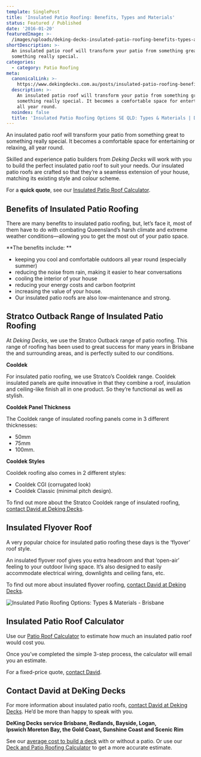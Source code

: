 ```yaml
---
template: SinglePost
title: 'Insulated Patio Roofing: Benefits, Types and Materials'
status: Featured / Published
date: '2016-01-20'
featuredImage: >-
  /images/uploads/deking-decks-insulated-patio-roofing-benefits-types-and-materials.jpg
shortDescription: >-
  An insulated patio roof will transform your patio from something great to
  something really special.
categories:
  - category: Patio Roofing
meta:
  canonicalLink: >-
    https://www.dekingdecks.com.au/posts/insulated-patio-roofing-benefits-types-and-materials/
  description: >-
    An insulated patio roof will transform your patio from something great to
    something really special. It becomes a comfortable space for entertaining
    all year round.
  noindex: false
  title: 'Insulated Patio Roofing Options SE QLD: Types & Materials | Deking Decks'
---
```

An insulated patio roof will transform your patio from something great to something really special. It becomes a comfortable space for entertaining or relaxing, all year round.

Skilled and experience patio builders from _Deking Decks_ will work with you to build the perfect insulated patio roof to suit your needs. Our insulated patio roofs are crafted so that they’re a seamless extension of your house, matching its existing style and colour scheme.

For a **quick quote**, see our [Insulated Patio Roof Calculator](https://www.dekingdecks.com.au/quote-calculator/).

## Benefits of Insulated Patio Roofing

There are many benefits to insulated patio roofing, but, let’s face it, most of them have to do with combating Queensland’s harsh climate and extreme weather conditions—allowing you to get the most out of your patio space.

**The benefits include:
**

* keeping you cool and comfortable outdoors all year round (especially summer)
* reducing the noise from rain, making it easier to hear conversations
* cooling the interior of your house
* reducing your energy costs and carbon footprint
* increasing the value of your house.
* Our insulated patio roofs are also low-maintenance and strong.

## Stratco Outback Range of Insulated Patio Roofing

At _Deking Decks_, we use the Stratco Outback range of patio roofing. This range of roofing has been used to great success for many years in Brisbane the and surrounding areas, and is perfectly suited to our conditions.

**Cooldek**

For insulated patio roofing, we use Stratco’s Cooldek range. Cooldek insulated panels are quite innovative in that they combine a roof, insulation and ceiling-like finish all in one product. So they’re functional as well as stylish.

**Cooldek Panel Thickness**

The Cooldek range of insulated roofing panels come in 3 different thicknesses:

* 50mm
* 75mm
* 100mm.

**Cooldek Styles**

Cooldek roofing also comes in 2 different styles:

* Cooldek CGI (corrugated look)
* Cooldek Classic (minimal pitch design).

To find out more about the Stratco Cooldek range of insulated roofing, [contact David at Deking Decks](https://www.dekingdecks.com.au/contact/).

## Insulated Flyover Roof

A very popular choice for insulated patio roofing these days is the ‘flyover’ roof style.

An insulated flyover roof gives you extra headroom and that ‘open-air’ feeling to your outdoor living space. It’s also designed to easily accommodate electrical wiring, downlights and ceiling fans, etc.

To find out more about insulated flyover roofing, [contact David at Deking Decks](https://www.dekingdecks.com.au/contact/).

![Insulated Patio Roofing Options: Types & Materials - Brisbane](/images/uploads/deking-decks-insulated-patio-roofing-benefits-types-and-materials.jpg)

## Insulated Patio Roof Calculator

Use our [Patio Roof Calculator](https://www.dekingdecks.com.au/quote-calculator/) to estimate how much an insulated patio roof would cost you.

Once you’ve completed the simple 3-step process, the calculator will email you an estimate.

For a fixed-price quote, [contact David](https://www.dekingdecks.com.au/contact/).

## Contact David at DeKing Decks

For more information about insulated patio roofs, [contact David at Deking Decks](https://www.dekingdecks.com.au/contact/). He’d be more than happy to speak with you.

**DeKing Decks service Brisbane, Redlands, Bayside, Logan, Ipswich Moreton Bay, the Gold Coast, Sunshine Coast and Scenic Rim**

See our [average cost to build a deck](https://www.dekingdecks.com.au/posts/patio-installation-cost-timber-patio-and-roofing/) with or without a patio. Or use our [Deck and Patio Roofing Calculator](https://www.dekingdecks.com.au/quote-calculator/) to get a more accurate estimate.
